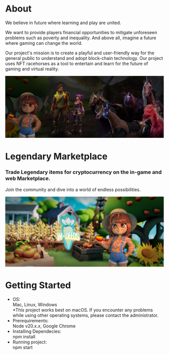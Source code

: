# About

We believe in future where learning and play are united.

We want to provide players financial opportunities to mitigate unforeseen problems such as poverty and inequality. And above all, imagine a future where gaming can change the world.

Our project's mission is to create a playful and user-friendly way for the general public to understand and adopt block-chain technology. 
Our project uses NFT racehorses as a tool to entertain and learn for the future of gaming and virtual reality.

![alt text](public/MuntyEco.png)

# Legendary Marketplace

### Trade Legendary items for cryptocurrency on the in-game and web Marketplace.

Join the community and dive into a world of endless possibilities.

![alt text](public/nftmarketplace.png)

# Getting Started
- OS:<br/>
  Mac, Linux, Windows<br/>
    \*This project works best on macOS. If you encounter any problems while using other operating systems, please contact the administrator.
- Prerequirements:<br/>
  Node v20.x.x, Google Chrome
- Installing Dependecies:<br/>
  npm install 
-  Running project:<br/>
  npm start
